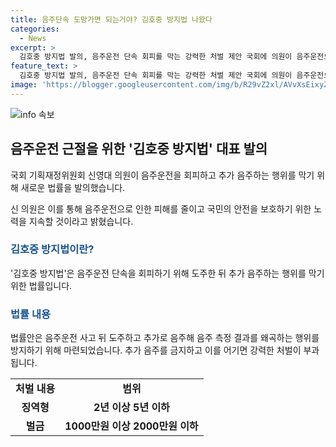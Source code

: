 ```yaml
---
title: 음주단속 도망가면 되는거야? 김호중 방지법 나왔다
categories:
  - News
excerpt: >
  김호중 방지법 발의, 음주운전 단속 회피를 막는 강력한 처벌 제안 국회에 의원이 음주운전으로 사고 후 도주하고 추가 음주해 측정 결과를 왜곡하는 행위를 막는 법률안을 발의했다. 이를 위반하면 2년 이상 5년 이하의 징역이나 1000만원 이상 2000만원 이하의 벌금 부과될 예정. 의원은 “이번 법안이 통과되면 음주운전에 대한 경각심을 높이고 피해를 줄일 것”이라며 “국민의 안전과 생명을 지키기 위한 입법 활동을 지속할 것”이라 밝혔다. (단어수: 70)
feature_text: >
  김호중 방지법 발의, 음주운전 단속 회피를 막는 강력한 처벌 제안 국회에 의원이 음주운전으로 사고 후 도주하고 추가 음주해 측정 결과를 왜곡하는 행위를 막는 법률안을 발의했다. 이를 위반하면 2년 이상 5년 이하의 징역이나 1000만원 이상 2000만원 이하의 벌금 부과될 예정. 의원은 “이번 법안이 통과되면 음주운전에 대한 경각심을 높이고 피해를 줄일 것”이라며 “국민의 안전과 생명을 지키기 위한 입법 활동을 지속할 것”이라 밝혔다. (단어수: 70)
image: 'https://blogger.googleusercontent.com/img/b/R29vZ2xl/AVvXsEixyZcFfHzMRdzZMjFBmAUKJYCLCGyLL1o632UiGVXcaFdKo_bkvkuCioo0uUKlGfBVcT3P84aROyZIXSBEx3Aw5nCQ3pTgDom1WDC4m8eifvWiAmWEEVb4x6G_l8C0QH225ldMjyaFvpxGEBGNO37VmDTDMHGhJPq73UglMfDca1-0aw/s1600/blogspot.png'
---
```


<p><img src="https://blogger.googleusercontent.com/img/b/R29vZ2xl/AVvXsEixyZcFfHzMRdzZMjFBmAUKJYCLCGyLL1o632UiGVXcaFdKo_bkvkuCioo0uUKlGfBVcT3P84aROyZIXSBEx3Aw5nCQ3pTgDom1WDC4m8eifvWiAmWEEVb4x6G_l8C0QH225ldMjyaFvpxGEBGNO37VmDTDMHGhJPq73UglMfDca1-0aw/s1600/blogspot.png" alt="info 속보" /></p>

<h2 data-ke-size="size26">음주운전 근절을 위한 '김호중 방지법' 대표 발의</h2>

<p>국회 기획재정위원회 신영대 의원이 음주운전을 회피하고 추가 음주하는 행위를 막기 위해 새로운 법률을 발의했습니다.</p>

<p data-ke-size="size16">신 의원은 이를 통해 음주운전으로 인한 피해를 줄이고 국민의 안전을 보호하기 위한 노력을 지속할 것이라고 밝혔습니다.</p>

<h3><b><span style="color: #1a5490;">김호중 방지법이란?</span></b></h3>

<p>'김호중 방지법'은 음주운전 단속을 회피하기 위해 도주한 뒤 추가 음주하는 행위를 막기 위한 법률입니다.</p>

<h3><b><span style="color: #1a5490;">법률 내용</span></b></h3>

<p>법률안은 음주운전 사고 뒤 도주하고 추가로 음주해 음주 측정 결과를 왜곡하는 행위를 방지하기 위해 마련되었습니다. 추가 음주를 금지하고 이를 어기면 강력한 처벌이 부과됩니다.</p>

<table>
    <tbody>
        <tr>
            <td style="text-align: center; height: 17px;"><b>처벌 내용</b></td>
            <td style="text-align: center; height: 17px;"><b>범위</b></td>
        </tr>
        <tr>
            <td style="text-align: center; height: 17px;"><b>징역형</b></td>
            <td style="text-align: center; height: 17px;"><b>2년 이상 5년 이하</b></td>
        </tr>
        <tr>
            <td style="text-align: center; height: 17px;"><b>벌금</b></td>
            <td style="text-align: center; height: 17px;"><b>1000만원 이상 2000만원 이하</b></td>
        </tr>
    </tbody>
</table>

